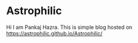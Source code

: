 # Astrophilic
Hi I am Pankaj Hazra.
This is simple blog hosted on https://astrophilic.github.io/Astrophilic/
